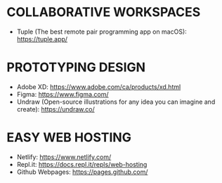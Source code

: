 # COLLABORATIVE WORKSPACES

- Tuple (The best remote pair programming app on macOS): https://tuple.app/


# PROTOTYPING DESIGN

- Adobe XD: https://www.adobe.com/ca/products/xd.html
- Figma: https://www.figma.com/
- Undraw (Open-source illustrations for any idea you can imagine and create): https://undraw.co/


# EASY WEB HOSTING

- Netlify: https://www.netlify.com/
- Repl.it: https://docs.repl.it/repls/web-hosting
- Github Webpages: https://pages.github.com/
